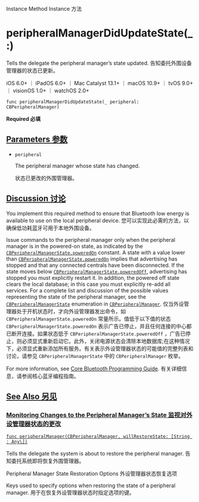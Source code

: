 Instance Method Instance 方法

# peripheralManagerDidUpdateState(_:) 

Tells the delegate the peripheral manager’s state updated.
告知委托外围设备管理器的状态已更新。

iOS 6.0+ ｜ iPadOS 6.0+ ｜ Mac Catalyst 13.1+ ｜ macOS 10.9+ ｜ tvOS 9.0+ ｜ visionOS 1.0+ ｜ watchOS 2.0+ 

```
func peripheralManagerDidUpdateState(_ peripheral: CBPeripheralManager)
```

**Required 必填**



## [Parameters 参数](https://developer.apple.com/documentation/corebluetooth/cbperipheralmanagerdelegate/peripheralmanagerdidupdatestate(_:)#parameters)

- `peripheral`

  The peripheral manager whose state has changed. 

  状态已更改的外围管理器。

  

## [Discussion 讨论](https://developer.apple.com/documentation/corebluetooth/cbperipheralmanagerdelegate/peripheralmanagerdidupdatestate(_:)#Discussion)

You implement this required method to ensure that Bluetooth low energy is available to use on the local peripheral device.
您可以实现此必需的方法，以确保低功耗蓝牙可用于本地外围设备。

Issue commands to the peripheral manager only when the peripheral manager is in the powered-on state, as indicated by the [`CBPeripheralManagerState.poweredOn`](https://developer.apple.com/documentation/corebluetooth/cbperipheralmanagerstate/poweredon) constant. A state with a value lower than [`CBPeripheralManagerState.poweredOn`](https://developer.apple.com/documentation/corebluetooth/cbperipheralmanagerstate/poweredon) implies that advertising has stopped and that any connected centrals have been disconnected. If the state moves below [`CBPeripheralManagerState.poweredOff`](https://developer.apple.com/documentation/corebluetooth/cbperipheralmanagerstate/poweredoff), advertising has stopped you must explicitly restart it. In addition, the powered off state clears the local database; in this case you must explicitly re-add all services. For a complete list and discussion of the possible values representing the state of the peripheral manager, see the [`CBPeripheralManagerState`](https://developer.apple.com/documentation/corebluetooth/cbperipheralmanagerstate) enumeration in [`CBPeripheralManager`](https://developer.apple.com/documentation/corebluetooth/cbperipheralmanager).
仅当外设管理器处于开机状态时，才向外设管理器发出命令，如 `CBPeripheralManagerState.poweredOn` 常量所示。值低于以下值的状态 `CBPeripheralManagerState.poweredOn` 表示广告已停止，并且任何连接的中心都已断开连接。如果状态低于 `CBPeripheralManagerState.poweredOff` ，广告已停止，则必须显式重新启动它。此外，关闭电源状态会清除本地数据库;在这种情况下，必须显式重新添加所有服务。有关表示外设管理器状态的可能值的完整列表和讨论，请参见 `CBPeripheralManagerState` 中的 `CBPeripheralManager` 枚举。

For more information, see [Core Bluetooth Programming Guide](https://developer.apple.com/library/archive/documentation/NetworkingInternetWeb/Conceptual/CoreBluetooth_concepts/AboutCoreBluetooth/Introduction.html#//apple_ref/doc/uid/TP40013257).
有关详细信息，请参阅核心蓝牙编程指南。



## [See Also 另见](https://developer.apple.com/documentation/corebluetooth/cbperipheralmanagerdelegate/peripheralmanagerdidupdatestate(_:)#see-also)

### [Monitoring Changes to the Peripheral Manager’s State 监视对外设管理器状态的更改](https://developer.apple.com/documentation/corebluetooth/cbperipheralmanagerdelegate/peripheralmanagerdidupdatestate(_:)#Monitoring-Changes-to-the-Peripheral-Managers-State)

[`func peripheralManager(CBPeripheralManager, willRestoreState: [String : Any\])`](https://developer.apple.com/documentation/corebluetooth/cbperipheralmanagerdelegate/peripheralmanager(_:willrestorestate:))

Tells the delegate the system is about to restore the peripheral manager.
告知委托系统即将恢复外围管理器。



Peripheral Manager State Restoration Options
外设管理器状态恢复选项

Keys used to specify options when restoring the state of a peripheral manager.
用于在恢复外设管理器状态时指定选项的键。
